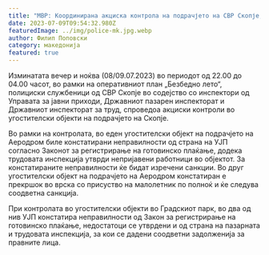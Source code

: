 ```yaml
---
title: "МВР: Координирана акциска контрола на подрачјето на СВР Скопје, утврдени неправилности во угостителски објекти - 09 ЈУЛИ 2023"
date: 2023-07-09T09:54:32.980Z
featuredImage: ../img/police-mk.jpg.webp
author: Филип Поповски
category: македонија
featured: true
---
```


Изминатата вечер и ноќва (08/09.07.2023) во периодот од 22.00 до 04.00 часот, во рамки на оперативниот план „Безбедно лето“, полициски службеници од СВР Скопје во содејство со инспектори од Управата за јавни приходи, Државниот пазарен инспекторат и Државниот инспекторат за труд, спроведоа акциски контроли во угостителски објекти на подрачјето на Скопје.

Во рамки на контролата, во еден угостителски објект на подрачјето на Аеродром биле констатирани неправилности од страна на УЈП согласно Законот за регистрирање на готовинско плаќање, додека трудовата инспекција утврди непријавени работници во објектот. За констатираните неправилности ќе бидат изречени санкции. Во друг угостителски објект на подрачјето на Аеродром констатиран е прекршок во врска со присуство на малолетник по полноќ и ќе следува соодветна санкција.

При контролата во угостителски објекти во Градскиот парк, во два од нив УЈП констатира неправилности од Закон за регистрирање на готовинско плаќање, недостатоци се утврдени и од страна на пазарната и трудовата инспекција, за кои се дадени соодветни задолженија за правните лица.
